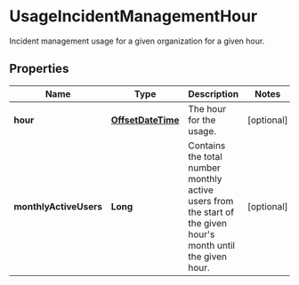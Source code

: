 

# UsageIncidentManagementHour

Incident management usage for a given organization for a given hour.
## Properties

Name | Type | Description | Notes
------------ | ------------- | ------------- | -------------
**hour** | [**OffsetDateTime**](OffsetDateTime.md) | The hour for the usage. |  [optional]
**monthlyActiveUsers** | **Long** | Contains the total number monthly active users from the start of the given hour&#39;s month until the given hour. |  [optional]



